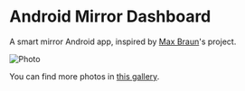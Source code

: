 # Android Mirror Dashboard
A smart mirror Android app, inspired by [Max Braun](https://medium.com/@maxbraun/my-bathroom-mirror-is-smarter-than-yours-94b21c6671ba)'s project.

![Photo](https://raw.githubusercontent.com/Steppschuh/AndroidMirrorDashboard/Media/Photos/photo_01.jpg)

You can find more photos in [this gallery](https://goo.gl/photos/88zoz4xj4PNtdVeh6).
